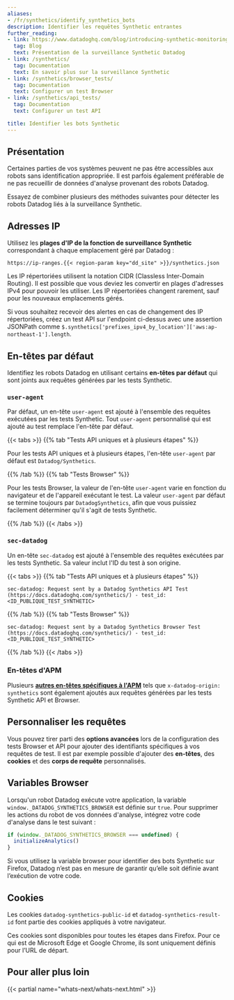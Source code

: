 ```yaml
---
aliases:
- /fr/synthetics/identify_synthetics_bots
description: Identifier les requêtes Synthetic entrantes
further_reading:
- link: https://www.datadoghq.com/blog/introducing-synthetic-monitoring/
  tag: Blog
  text: Présentation de la surveillance Synthetic Datadog
- link: /synthetics/
  tag: Documentation
  text: En savoir plus sur la surveillance Synthetic
- link: /synthetics/browser_tests/
  tag: Documentation
  text: Configurer un test Browser
- link: /synthetics/api_tests/
  tag: Documentation
  text: Configurer un test API

title: Identifier les bots Synthetic
---
```


## Présentation

Certaines parties de vos systèmes peuvent ne pas être accessibles aux robots sans identification appropriée. Il est parfois également préférable de ne pas recueillir de données d'analyse provenant des robots Datadog.

Essayez de combiner plusieurs des méthodes suivantes pour détecter les robots Datadog liés à la surveillance Synthetic.

## Adresses IP

Utilisez les **plages d'IP de la fonction de surveillance Synthetic** correspondant à chaque emplacement géré par Datadog :

```
https://ip-ranges.{{< region-param key="dd_site" >}}/synthetics.json
```

Les IP répertoriées utilisent la notation CIDR (Classless Inter-Domain Routing). Il est possible que vous deviez les convertir en plages d'adresses IPv4 pour pouvoir les utiliser. Les IP répertoriées changent rarement, sauf pour les nouveaux emplacements gérés.

Si vous souhaitez recevoir des alertes en cas de changement des IP répertoriées, créez un test API sur l'endpoint ci-dessus avec une assertion JSONPath comme `$.synthetics['prefixes_ipv4_by_location']['aws:ap-northeast-1'].length`.

## En-têtes par défaut

Identifiez les robots Datadog en utilisant certains **en-têtes par défaut** qui sont joints aux requêtes générées par les tests Synthetic.

### `user-agent`

Par défaut, un en-tête `user-agent` est ajouté à l'ensemble des requêtes exécutées par les tests Synthetic. Tout `user-agent` personnalisé qui est ajouté au test remplace l'en-tête par défaut.

{{< tabs >}}
{{% tab "Tests API uniques et à plusieurs étapes" %}}

Pour les tests API uniques et à plusieurs étapes, l'en-tête `user-agent` par défaut est `Datadog/Synthetics`.

{{% /tab %}}
{{% tab "Tests Browser" %}}

Pour les tests Browser, la valeur de l'en-tête `user-agent` varie en fonction du navigateur et de l'appareil exécutant le test. La valeur `user-agent` par défaut se termine toujours par `DatadogSynthetics`, afin que vous puissiez facilement déterminer qu'il s'agit de tests Synthetic.

{{% /tab %}}
{{< /tabs >}}

### `sec-datadog`

Un en-tête `sec-datadog` est ajouté à l'ensemble des requêtes exécutées par les tests Synthetic. Sa valeur inclut l'ID du test à son origine.

{{< tabs >}}
{{% tab "Tests API uniques et à plusieurs étapes" %}}

```
sec-datadog: Request sent by a Datadog Synthetics API Test (https://docs.datadoghq.com/synthetics/) - test_id: <ID_PUBLIQUE_TEST_SYNTHETIC>
```

{{% /tab %}}
{{% tab "Tests Browser" %}}

```
sec-datadog: Request sent by a Datadog Synthetics Browser Test (https://docs.datadoghq.com/synthetics/) - test_id: <ID_PUBLIQUE_TEST_SYNTHETIC>
```

{{% /tab %}}
{{< /tabs >}}

### En-têtes d'APM

Plusieurs [**autres en-têtes spécifiques à l'APM**][1] tels que `x-datadog-origin: synthetics` sont également ajoutés aux requêtes générées par les tests Synthetic API et Browser.

## Personnaliser les requêtes

Vous pouvez tirer parti des **options avancées** lors de la configuration des tests Browser et API pour ajouter des identifiants spécifiques à vos requêtes de test. Il est par exemple possible d'ajouter des **en-têtes**, des **cookies** et des **corps de requête** personnalisés.

## Variables Browser

Lorsqu'un robot Datadog exécute votre application, la variable `window._DATADOG_SYNTHETICS_BROWSER` est définie sur `true`. Pour supprimer les actions du robot de vos données d'analyse, intégrez votre code d'analyse dans le test suivant :

```javascript
if (window._DATADOG_SYNTHETICS_BROWSER === undefined) {
  initializeAnalytics()
}
```

Si vous utilisez la variable browser pour identifier des bots Synthetic sur Firefox, Datadog nʼest pas en mesure de garantir quʼelle soit définie avant lʼexécution de votre code.

## Cookies

Les cookies `datadog-synthetics-public-id` et `datadog-synthetics-result-id` font partie des cookies appliqués à votre navigateur.

Ces cookies sont disponibles pour toutes les étapes dans Firefox. Pour ce qui est de Microsoft Edge et Google Chrome, ils sont uniquement définis pour lʼURL de départ.

## Pour aller plus loin

{{< partial name="whats-next/whats-next.html" >}}

[1]: /fr/synthetics/apm/#how-are-traces-linked-to-tests
